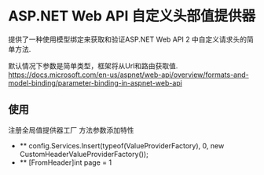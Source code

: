 # ASP.NET Web API 自定义头部值提供器

提供了一种使用模型绑定来获取和验证ASP.NET Web API 2 中自定义请求头的简单方法.

默认情况下参数是简单类型，框架将从Url和路由获取值.
https://docs.microsoft.com/en-us/aspnet/web-api/overview/formats-and-model-binding/parameter-binding-in-aspnet-web-api

## 使用
注册全局值提供器工厂
方法参数添加特性

- ** config.Services.Insert(typeof(ValueProviderFactory), 0, new CustomHeaderValueProviderFactory());
- ** [FromHeader]int page = 1




